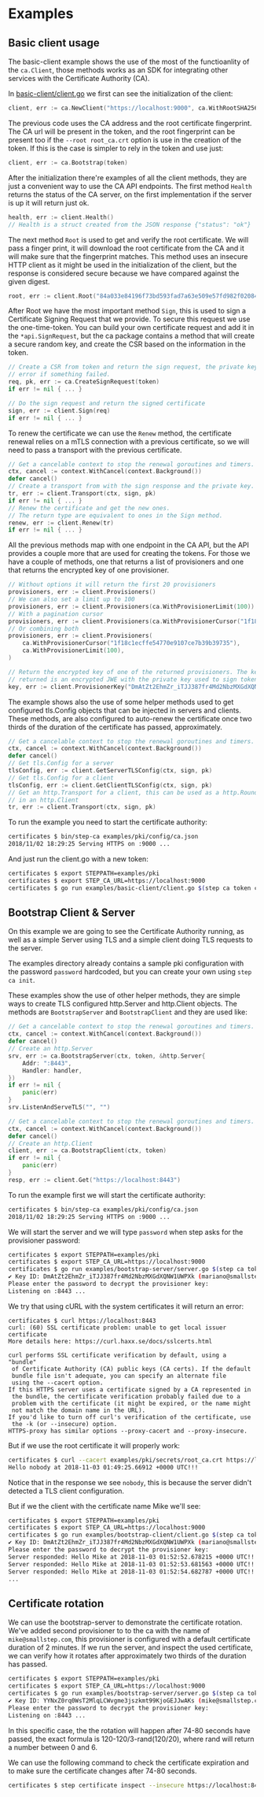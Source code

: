 # Examples

## Basic client usage

The basic-client example shows the use of the most of the functioanlity of the
`ca.Client`, those methods works as an SDK for integrating other services with
the Certificate Authority (CA).

In [basic-client/client.go](/examples/basic-client/client.go) we first can see
the initialization of the client:

```go
client, err := ca.NewClient("https://localhost:9000", ca.WithRootSHA256("84a033e84196f73bd593fad7a63e509e57fd982f02084359c4e8c5c864efc27d"))
```

The previous code uses the CA address and the root certificate fingerprint.
The CA url will be present in the token, and the root fingerprint can be present
too if the `--root root_ca.crt` option is use in the creation of the token. If
this is the case is simpler to rely in the token and use just:

```go
client, err := ca.Bootstrap(token)
```

After the initialization there're examples of all the client methods, they are
just a convenient way to use the CA API endpoints. The first method `Health`
returns the status of the CA server, on the first implementation if the server
is up it will return just ok.

```go
health, err := client.Health()
// Health is a struct created from the JSON response {"status": "ok"}
```

The next method `Root` is used to get and verify the root certificate. We will
pass a finger print, it will download the root certificate from the CA and it
will make sure that the fingerprint matches. This method uses an insecure HTTP
client as it might be used in the initialization of the client, but the response
is considered secure because we have compared against the given digest.

```go
root, err := client.Root("84a033e84196f73bd593fad7a63e509e57fd982f02084359c4e8c5c864efc27d")
```

After Root we have the most important method `Sign`, this is used to sign a
Certificate Signing Request that we provide. To secure this request we use
the one-time-token. You can build your own certificate request and add it in
the `*api.SignRequest`, but the ca package contains a method that will create a
secure random key, and create the CSR based on the information in the token.

```go
// Create a CSR from token and return the sign request, the private key and an
// error if something failed.
req, pk, err := ca.CreateSignRequest(token)
if err != nil { ... }

// Do the sign request and return the signed certificate
sign, err := client.Sign(req)
if err != nil { ... }
```

To renew the certificate we can use the `Renew` method, the certificate renewal
relies on a mTLS connection with a previous certificate, so we will need to pass
a transport with the previous certificate.

```go
// Get a cancelable context to stop the renewal goroutines and timers.
ctx, cancel := context.WithCancel(context.Background())
defer cancel()
// Create a transport from with the sign response and the private key.
tr, err := client.Transport(ctx, sign, pk)
if err != nil { ... }
// Renew the certificate and get the new ones.
// The return type are equivalent to ones in the Sign method.
renew, err := client.Renew(tr)
if err != nil { ... }
```

All the previous methods map with one endpoint in the CA API, but the API
provides a couple more that are used for creating the tokens. For those we have
a couple of methods, one that returns a list of provisioners and one that
returns the encrypted key of one provisioner.

```go
// Without options it will return the first 20 provisioners
provisioners, err := client.Provisioners()
// We can also set a limit up to 100
provisioners, err := client.Provisioners(ca.WithProvisionerLimit(100))
// With a pagination cursor
provisioners, err := client.Provisioners(ca.WithProvisionerCursor("1f18c1ecffe54770e9107ce7b39b39735"))
// Or combining both
provisioners, err := client.Provisioners(
    ca.WithProvisionerCursor("1f18c1ecffe54770e9107ce7b39b39735"),
    ca.WithProvisionerLimit(100),
)

// Return the encrypted key of one of the returned provisioners. The key
// returned is an encrypted JWE with the private key used to sign tokens.
key, err := client.ProvisionerKey("DmAtZt2EhmZr_iTJJ387fr4Md2NbzMXGdXQNW1UWPXk")
```

The example shows also the use of some helper methods used to get configured
tls.Config objects that can be injected in servers and clients. These methods,
are also configured to auto-renew the certificate once two thirds of the
duration of the certificate has passed, approximately.

```go
// Get a cancelable context to stop the renewal goroutines and timers.
ctx, cancel := context.WithCancel(context.Background())
defer cancel()
// Get tls.Config for a server
tlsConfig, err := client.GetServerTLSConfig(ctx, sign, pk)
// Get tls.Config for a client
tlsConfig, err := client.GetClientTLSConfig(ctx, sign, pk)
// Get an http.Transport for a client, this can be used as a http.RoundTripper
// in an http.Client
tr, err := client.Transport(ctx, sign, pk)
```

To run the example you need to start the certificate authority:

```sh
certificates $ bin/step-ca examples/pki/config/ca.json
2018/11/02 18:29:25 Serving HTTPS on :9000 ...
```

And just run the client.go with a new token:
```sh
certificates $ export STEPPATH=examples/pki
certificates $ export STEP_CA_URL=https://localhost:9000
certificates $ go run examples/basic-client/client.go $(step ca token client.smallstep.com)
```

## Bootstrap Client & Server

On this example we are going to see the Certificate Authority running, as well
as a simple Server using TLS and a simple client doing TLS requests to the
server.

The examples directory already contains a sample pki configuration with the
password `password` hardcoded, but you can create your own using `step ca init`.

These examples show the use of other helper methods, they are simple ways to
create TLS configured http.Server and http.Client objects. The methods are
`BootstrapServer` and `BootstrapClient` and they are used like:

```go
// Get a cancelable context to stop the renewal goroutines and timers.
ctx, cancel := context.WithCancel(context.Background())
defer cancel()
// Create an http.Server
srv, err := ca.BootstrapServer(ctx, token, &http.Server{
    Addr: ":8443",
    Handler: handler,
})
if err != nil {
    panic(err)
}
srv.ListenAndServeTLS("", "")
```

```go
// Get a cancelable context to stop the renewal goroutines and timers.
ctx, cancel := context.WithCancel(context.Background())
defer cancel()
// Create an http.Client
client, err := ca.BootstrapClient(ctx, token)
if err != nil {
    panic(err)
}
resp, err := client.Get("https://localhost:8443")
```

To run the example first we will start the certificate authority:
```sh
certificates $ bin/step-ca examples/pki/config/ca.json
2018/11/02 18:29:25 Serving HTTPS on :9000 ...
```

We will start the server and we will type `password` when step asks for the
provisioner password:
```sh
certificates $ export STEPPATH=examples/pki
certificates $ export STEP_CA_URL=https://localhost:9000
certificates $ go run examples/bootstrap-server/server.go $(step ca token localhost)
✔ Key ID: DmAtZt2EhmZr_iTJJ387fr4Md2NbzMXGdXQNW1UWPXk (mariano@smallstep.com)
Please enter the password to decrypt the provisioner key:
Listening on :8443 ...
```

We try that using cURL with the system certificates it will return an error:
```
certificates $ curl https://localhost:8443
curl: (60) SSL certificate problem: unable to get local issuer certificate
More details here: https://curl.haxx.se/docs/sslcerts.html

curl performs SSL certificate verification by default, using a "bundle"
 of Certificate Authority (CA) public keys (CA certs). If the default
 bundle file isn't adequate, you can specify an alternate file
 using the --cacert option.
If this HTTPS server uses a certificate signed by a CA represented in
 the bundle, the certificate verification probably failed due to a
 problem with the certificate (it might be expired, or the name might
 not match the domain name in the URL).
If you'd like to turn off curl's verification of the certificate, use
 the -k (or --insecure) option.
HTTPS-proxy has similar options --proxy-cacert and --proxy-insecure.
```

But if we use the root certificate it will properly work:
```sh
certificates $ curl --cacert examples/pki/secrets/root_ca.crt https://localhost:8443
Hello nobody at 2018-11-03 01:49:25.66912 +0000 UTC!!!
```

Notice that in the response we see `nobody`, this is because the server didn't
detected a TLS client configuration.

But if we the client with the certificate name Mike we'll see:
```sh
certificates $ export STEPPATH=examples/pki
certificates $ export STEP_CA_URL=https://localhost:9000
certificates $ go run examples/bootstrap-client/client.go $(step ca token Mike)
✔ Key ID: DmAtZt2EhmZr_iTJJ387fr4Md2NbzMXGdXQNW1UWPXk (mariano@smallstep.com)
Please enter the password to decrypt the provisioner key:
Server responded: Hello Mike at 2018-11-03 01:52:52.678215 +0000 UTC!!!
Server responded: Hello Mike at 2018-11-03 01:52:53.681563 +0000 UTC!!!
Server responded: Hello Mike at 2018-11-03 01:52:54.682787 +0000 UTC!!!
...
```

## Certificate rotation

We can use the bootstrap-server to demonstrate the certificate rotation. We've
added  second provisioner to to the ca with the name of `mike@smallstep.com`,
this provisioner is configured with a default certificate duration of 2 minutes.
If we run the server, and inspect the used certificate, we can verify how it
rotates after approximately two thirds of the duration has passed.

```sh
certificates $ export STEPPATH=examples/pki
certificates $ export STEP_CA_URL=https://localhost:9000
certificates $ go run examples/bootstrap-server/server.go $(step ca token localhost))
✔ Key ID: YYNxZ0rq0WsT2MlqLCWvgme3jszkmt99KjoGEJJwAKs (mike@smallstep.com)
Please enter the password to decrypt the provisioner key:
Listening on :8443 ...
```

In this specific case, the the rotation will happen after 74-80 seconds have
passed, the exact formula is 120-120/3-rand(120/20), where rand will return a
number between 0 and 6.

We can use the following command to check the certificate expiration and to make
sure the certificate  changes after 74-80 seconds.

```sh
certificates $ step certificate inspect --insecure https://localhost:8443
```
